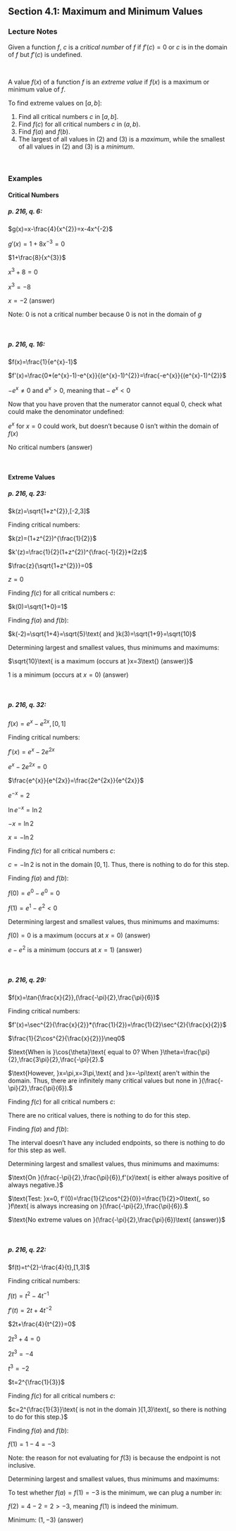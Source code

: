 ## Section 4.1: Maximum and Minimum Values

### Lecture Notes

Given a function $f$, $c$ is a *critical number* of $f$ if $f'(c)=0$ or $c$ is in the domain of $f$ but $f'(c)$ is undefined.

$$
\
$$

A value $f(x)$ of a function $f$ is an *extreme value* if $f(x)$ is a maximum or minimum value of $f$.

To find extreme values on $[a,b]$:

1. Find all critical numbers $c$ in $[a,b]$.
2. Find $f(c)$ for all critical numbers $c$ in $(a,b)$.
3. Find $f(a)$ and $f(b)$.
4. The largest of all values in (2) and (3) is a *maximum*, while the smallest of all values in (2) and (3) is a *minimum*.

$$
\
$$

### Examples

#### Critical Numbers

##### p. 216, q. 6:

$g(x)=x-\frac{4}{x^{2}}=x-4x^{-2}$

$g'(x)=1+8x^{-3}=0$

$1+\frac{8}{x^{3}}$

$x^{3}+8=0$

$x^{3}=-8$

$x=-2\text{ (answer)}$

$\text{Note: 0 is not a critical number because 0 is not in the domain of }g$

$$
\
$$

##### p. 216, q. 16:

$f(x)=\frac{1}{e^{x}-1}$

$f'(x)=\frac{0*(e^{x}-1)-e^{x}}{(e^{x}-1)^{2}}=\frac{-e^{x}}{(e^{x}-1)^{2}}$

$-e^{x}\neq 0\text{ and }e^{x}>0\text{, meaning that}-e^{x}<0$

$\text{Now that you have proven that the numerator cannot equal 0, check what could make the denominator undefined:}$

$e^{x}\text{ for }x=0\text{ could work, but doesn't because 0 isn't within the domain of }f(x)$

$\text{No critical numbers (answer)}$

$$
\
$$

#### Extreme Values

##### p. 216, q. 23:

$k(z)=\sqrt{1+z^{2}},[-2,3]$

$\text{Finding critical numbers:}$

$k(z)=(1+z^{2})^{\frac{1}{2}}$

$k'(z)=\frac{1}{2}(1+z^{2})^{\frac{-1}{2}}*(2z)$

$\frac{z}{\sqrt{1+z^{2}}}=0$

$z=0$

$\text{Finding }f(c)\text{ for all critical numbers }c\text{:}$

$k(0)=\sqrt{1+0}=1$

$\text{Finding }f(a)\text{ and }f(b)\text{:}$

$k(-2)=\sqrt{1+4}=\sqrt{5}\text{ and }k(3)=\sqrt{1+9}=\sqrt{10}$

$\text{Determining largest and smallest values, thus minimums and maximums:}$

$\sqrt{10}\text{ is a maximum (occurs at }x=3\text{) (answer)}$

$1\text{ is a minimum (occurs at }x=0\text{) (answer)}$

$$
\
$$

##### p. 216, q. 32:

$f(x)=e^{x}-e^{2x},[0,1]$

$\text{Finding critical numbers:}$

$f'(x)=e^{x}-2e^{2x}$

$e^{x}-2e^{2x}=0$

$\frac{e^{x}}{e^{2x}}=\frac{2e^{2x}}{e^{2x}}$

$e^{-x}=2$

$\ln{e^{-x}}=\ln{2}$

$-x=\ln{2}$

$x=-\ln{2}$

$\text{Finding }f(c)\text{ for all critical numbers }c\text{:}$

$c=-\ln{2}\text{ is not in the domain }[0,1]\text{. Thus, there is nothing to do for this step.}$

$\text{Finding }f(a)\text{ and }f(b)\text{:}$

$f(0)=e^{0}-e^{0}=0$

$f(1)=e^{1}-e^{2}<0$

$\text{Determining largest and smallest values, thus minimums and maximums:}$

$f(0)=0\text{ is a maximum (occurs at }x=0\text{) (answer)}$

$e-e^{2}\text{ is a minimum (occurs at }x=1\text{) (answer)}$

$$
\
$$

##### p. 216, q. 29:

$f(x)=\tan{\frac{x}{2}},(\frac{-\pi}{2},\frac{\pi}{6})$

$\text{Finding critical numbers:}$

$f'(x)=\sec^{2}{\frac{x}{2}}*(\frac{1}{2})=\frac{1}{2}\sec^{2}{\frac{x}{2}}$

$\frac{1}{2\cos^{2}{\frac{x}{2}}}\neq0$

$\text{When is }\cos{\theta}\text{ equal to 0? When }\theta=\frac{\pi}{2},\frac{3\pi}{2},\frac{-\pi}{2}.$

$\text{However, }x=\pi,x=3\pi,\text{ and }x=-\pi\text{ aren't within the domain. Thus, there are infinitely many critical values but none in }(\frac{-\pi}{2},\frac{\pi}{6}).$

$\text{Finding }f(c)\text{ for all critical numbers }c\text{:}$

$\text{There are no critical values, there is nothing to do for this step.}$

$\text{Finding }f(a)\text{ and }f(b)\text{:}$

$\text{The interval doesn't have any included endpoints, so there is nothing to do for this step as well.}$

$\text{Determining largest and smallest values, thus minimums and maximums:}$

$\text{On }(\frac{-\pi}{2},\frac{\pi}{6}),f'(x)\text{ is either always positive of always negative.}$

$\text{Test: }x=0, f'(0)=\frac{1}{2\cos^{2}{0}}=\frac{1}{2}>0\text{, so }f\text{ is always increasing on }(\frac{-\pi}{2},\frac{\pi}{6}).$

$\text{No extreme values on }(\frac{-\pi}{2},\frac{\pi}{6})\text{ (answer)}$

$$
\
$$

##### p. 216, q. 22:

$f(t)=t^{2}-\frac{4}{t},[1,3)$

$\text{Finding critical numbers:}$

$f(t)=t^{2}-4t^{-1}$

$f'(t)=2t+4t^{-2}$

$2t+\frac{4}{t^{2}}=0$

$2t^{3}+4=0$

$2t^{3}=-4$

$t^{3}=-2$

$t=2^{\frac{1}{3}}$

$\text{Finding }f(c)\text{ for all critical numbers }c\text{:}$

$c=2^{\frac{1}{3}}\text{ is not in the domain }[1,3)\text{, so there is nothing to do for this step.}$

$\text{Finding }f(a)\text{ and }f(b)\text{:}$

$f(1)=1-4=-3$

$\text{Note: the reason for not evaluating for }f(3)\text{ is because the endpoint is not inclusive.}$

$\text{Determining largest and smallest values, thus minimums and maximums:}$

$\text{To test whether }f(a)=f(1)=-3\text{ is the minimum, we can plug a number in:}$

$f(2)=4-2=2>-3\text{, meaning }f(1)\text{ is indeed the minimum.}$

$\text{Minimum: }(1,-3)\text{ (answer)}$
